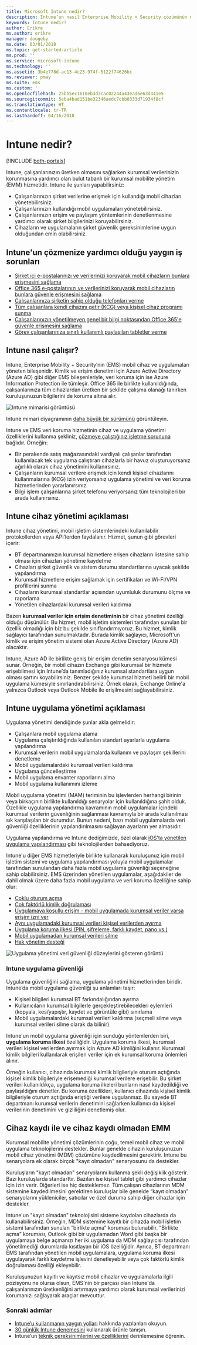 ```yaml
---
title: Microsoft Intune nedir?
description: Intune’un nasıl Enterprise Mobility + Security çözümünün mobil cihaz yönetimi (MDM) ve mobil uygulama yönetimi (MAM) bileşeni olduğu ve şirket verilerinizi korumanıza nasıl yardım ettiği hakkında bilgi edinin.
keywords: Intune nedir?
author: Erikre
ms.author: erikre
manager: dougeby
ms.date: 03/01/2018
ms.topic: get-started-article
ms.prod: ''
ms.service: microsoft-intune
ms.technology: ''
ms.assetid: 3b4e778d-ac13-4c23-974f-5122f74626bc
ms.reviewer: pmay
ms.suite: ems
ms.custom: ''
ms.openlocfilehash: 25bb5ec1610eb3d3cac02244a43ead6e63d441e5
ms.sourcegitcommit: 5eba4bad151be32346aedc7cbb0333d71934f8cf
ms.translationtype: HT
ms.contentlocale: tr-TR
ms.lasthandoff: 04/16/2018
---
```

# <a name="what-is-intune"></a>Intune nedir?

[!INCLUDE [both-portals](./includes/note-for-both-portals.md)]

Intune, çalışanlarınızın üretken olmasını sağlarken kurumsal verilerinizin korunmasına yardımcı olan bulut tabanlı bir kurumsal mobilite yönetim (EMM) hizmetidir. Intune ile şunları yapabilirsiniz:
* Çalışanlarınızın şirket verilerine erişmek için kullandığı mobil cihazları yönetebilirsiniz.
* Çalışanlarınızın kullandığı mobil uygulamaları yönetebilirsiniz.
* Çalışanlarınızın erişim ve paylaşım yöntemlerinin denetlenmesine yardımcı olarak şirket bilgilerinizi koruyabilirsiniz.
* Cihazların ve uygulamaların şirket güvenlik gereksinimlerine uygun olduğundan emin olabilirsiniz.

## <a name="common-business-problems-that-intune-helps-solve"></a>Intune'un çözmenize yardımcı olduğu yaygın iş sorunları

* [Şirket içi e-postalarınızı ve verilerinizi koruyarak mobil cihazların bunlara erişmesini sağlama](common-scenarios.md#protecting-your-on-premises-email-and-data-so-it-can-be-safely-accessed-by-mobile-devices)
* [Office 365 e-postalarınızı ve verilerinizi koruyarak mobil cihazların bunlara güvenle erişmesini sağlama](common-scenarios.md#protecting-your-office-365-email-and-data-so-it-can-be-safely-accessed-by-mobile-devices)
* [Çalışanlarınıza şirketin sahip olduğu telefonları verme](common-scenarios.md#issue-corporate-owned-phones-to-your-employees)
* [Tüm çalışanlara kendi cihazını getir (KCG) veya kişisel cihaz programı sunma](common-scenarios.md#offer-a-bring-your-own-device-program-to-all-employees)
* [Çalışanlarınızın yönetilmeyen genel bir bilgi noktasından Office 365'e güvenle erişmesini sağlama](common-scenarios.md#enable-your-employees-to-securely-access-office-365-from-an-unmanaged-public-kiosk)
* [Görev çalışanlarınıza sınırlı kullanımlı paylaşılan tabletler verme](common-scenarios.md#issue-limited-use-shared-tablets-to-your-employees)


## <a name="how-does-intune-work"></a>Intune nasıl çalışır?
Intune, Enterprise Mobility + Security’nin (EMS) mobil cihaz ve uygulamaları yöneten bileşenidir. Kimlik ve erişim denetimi için Azure Active Directory (Azure AD) gibi diğer EMS bileşenleriyle, veri koruma için ise Azure Information Protection ile tümleşir. Office 365 ile birlikte kullanıldığında, çalışanlarınıza tüm cihazlardan üretken bir şekilde çalışma olanağı tanırken kuruluşunuzun bilgilerini de koruma altına alır.

![Intune mimarisi görüntüsü](./media/intunearch_sm.png)

Intune mimari diyagramının [daha büyük bir sürümünü](./media/intunearchitecture.svg) görüntüleyin.

Intune ve EMS veri koruma hizmetinin cihaz ve uygulama yönetimi özelliklerini kullanma şekliniz, [çözmeye çalıştığınız işletme sorununa](#common-business-problems-that-intune-helps-solve) bağlıdır. Örneğin:
* Bir perakende satış mağazasındaki vardiyalı çalışanlar tarafından kullanılacak tek uygulama çalıştıran cihazlarla bir havuz oluşturuyorsanız ağırlıklı olarak cihaz yönetimini kullanırsınız.
* Çalışanların kurumsal verilere erişmek için kendi kişisel cihazlarını kullanmalarına (KCG) izin veriyorsanız uygulama yönetimi ve veri koruma hizmetlerinden yararlanırsınız.  
* Bilgi işlem çalışanlarına şirket telefonu veriyorsanız tüm teknolojileri bir arada kullanırsınız.

## <a name="intune-device-management-explained"></a>Intune cihaz yönetimi açıklaması
Intune cihaz yönetimi, mobil işletim sistemlerindeki kullanılabilir protokollerden veya API’lerden faydalanır. Hizmet, şunun gibi görevleri içerir:
* BT departmanınızın kurumsal hizmetlere erişen cihazların listesine sahip olması için cihazları yönetime kaydetme
* Cihazları şirket güvenlik ve sistem durumu standartlarına uyacak şekilde yapılandırma
* Kurumsal hizmetlere erişim sağlamak için sertifikaları ve Wi-Fi/VPN profillerini sunma
* Cihazların kurumsal standartlar açısından uyumluluk durumunu ölçme ve raporlama
* Yönetilen cihazlardaki kurumsal verileri kaldırma  

Bazen **kurumsal veriler için erişim denetiminin** bir cihaz yönetimi özelliği olduğu düşünülür. Bu hizmet, mobil işletim sistemleri tarafından sunulan bir özellik olmadığı için biz bu şekilde sınıflandırmıyoruz. Bu hizmet, kimlik sağlayıcı tarafından sunulmaktadır. Burada kimlik sağlayıcı, Microsoft'un kimlik ve erişim yönetim sistemi olan Azure Active Directory (Azure AD) olacaktır.  

Intune, Azure AD ile birlikte geniş bir erişim denetim senaryosu kümesi sunar. Örneğin, bir mobil cihazın Exchange gibi kurumsal bir hizmete erişebilmesi için Intune’da tanımladığınız kurumsal standartlara uygun olması şartını koyabilirsiniz. Benzer şekilde kurumsal hizmeti belirli bir mobil uygulama kümesiyle sınırlandırabilirsiniz. Örnek olarak, Exchange Online'a yalnızca Outlook veya Outlook Mobile ile erişilmesini sağlayabilirsiniz.

## <a name="intune-app-management-explained"></a>Intune uygulama yönetimi açıklaması
Uygulama yönetimi dendiğinde şunlar akla gelmelidir:
* Çalışanlara mobil uygulama atama
* Uygulama çalıştırıldığında kullanılan standart ayarlarla uygulama yapılandırma
* Kurumsal verilerin mobil uygulamalarda kullanım ve paylaşım şekillerini denetleme
* Mobil uygulamalardaki kurumsal verileri kaldırma   
* Uygulama güncelleştirme
* Mobil uygulama envanter raporlarını alma
* Mobil uygulama kullanımını izleme

Mobil uygulama yönetimi (MAM) teriminin bu işlevlerden herhangi birinin veya birkaçının birlikte kullanıldığı senaryolar için kullanıldığına şahit olduk. Özellikle uygulama yapılandırma kavramının mobil uygulamalar içindeki kurumsal verilerin güvenliğinin sağlanması kavramıyla bir arada kullanılması sık karşılaşılan bir durumdur. Bunun nedeni, bazı mobil uygulamalarda veri güvenliği özelliklerinin yapılandırılmasını sağlayan ayarların yer almasıdır.

Uygulama yapılandırma ve Intune dediğimizde, özel olarak [iOS’ta yönetilen uygulama yapılandırması](https://developer.apple.com/library/content/samplecode/sc2279/Introduction/Intro.html) gibi teknolojilerden bahsediyoruz.

Intune'u diğer EMS hizmetleriyle birlikte kullanarak kuruluşunuz için mobil işletim sistemi ve uygulama yapılandırması yoluyla mobil uygulamalar tarafından sunulandan daha fazla mobil uygulama güvenliği seçeneğine sahip olabilirsiniz. EMS üzerinden yönetilen uygulamalar, aşağıdakiler de dahil olmak üzere daha fazla mobil uygulama ve veri koruma özelliğine sahip olur:

* [Çoklu oturum açma](https://docs.microsoft.com/azure/active-directory/active-directory-appssoaccess-whatis)  
*   [Çok faktörlü kimlik doğrulaması](https://docs.microsoft.com/multi-factor-authentication/multi-factor-authentication)
* [Uygulamaya koşullu erişim - mobil uygulamada kurumsal veriler varsa erişim izni ver](app-based-conditional-access-intune.md)
* [Aynı uygulamadaki kurumsal verileri kişisel verilerden ayırma](app-protection-policy.md)
* [Uygulama koruma ilkesi (PIN, şifreleme, farklı kaydet, pano vs.)](app-protection-policies.md)
* [Mobil uygulamadan kurumsal verileri silme](apps-selective-wipe.md)
* [Hak yönetim desteği](https://docs.microsoft.com/information-protection/understand-explore/what-is-azure-rms)

![Uygulama yönetimi veri güvenliği düzeylerini gösteren görüntü](./media/managing-mobile-apps.png)

### <a name="intune-app-security"></a>Intune uygulama güvenliği
Uygulama güvenliğini sağlama, uygulama yönetimi hizmetlerinden biridir. Intune’da mobil uygulama güvenliği şu anlamları taşır:
* Kişisel bilgileri kurumsal BT farkındalığından ayırma
* Kullanıcıların kurumsal bilgilerle gerçekleştirebilecekleri eylemleri (kopyala, kes/yapıştır, kaydet ve görüntüle gibi) sınırlama
* Mobil uygulamalardaki kurumsal verileri kaldırma (seçmeli silme veya kurumsal verileri silme olarak da bilinir)

Intune'un mobil uygulama güvenliği için sunduğu yöntemlerden biri, **uygulama koruma ilkesi** özelliğidir. Uygulama koruma ilkesi, kurumsal verileri kişisel verilerden ayırmak için Azure AD kimliğini kullanır. Kurumsal kimlik bilgileri kullanılarak erişilen veriler için ek kurumsal koruma önlemleri alınır.

Örneğin kullanıcı, cihazında kurumsal kimlik bilgileriyle oturum açtığında kişisel kimlik bilgileriyle erişemediği kurumsal verilere erişebilir. Bu şirket verileri kullanıldıkça, uygulama koruma ilkeleri bunların nasıl kaydedildiği ve paylaşıldığını denetler. Bu koruma özellikleri, kullanıcı cihazında kişisel kimlik bilgileriyle oturum açtığında eriştiği verilere uygulanmaz. Bu sayede BT departmanı kurumsal verilerin denetimini sağlarken kullanıcı da kişisel verilerinin denetimini ve gizliliğini denetlemiş olur.

## <a name="emm-with-and-without-device-enrollment"></a>Cihaz kaydı ile ve cihaz kaydı olmadan EMM
Kurumsal mobilite yönetimi çözümlerinin çoğu, temel mobil cihaz ve mobil uygulama teknolojilerini destekler. Bunlar genelde cihazın kuruluşunuzun mobil cihaz yönetimi (MDM) çözümüne kaydedilmesini gerektirir. Intune bu senaryolara ek olarak birçok "kayıt olmadan" senaryosunu da destekler.  

Kuruluşların "kayıt olmadan" senaryolarını kullanma şekli değişiklik gösterir. Bazı kuruluşlarda standarttır. Bazıları ise kişisel tablet gibi yardımcı cihazlar için izin verir. Diğerleri ise hiç desteklemez. Tüm çalışan cihazlarının MDM sistemine kaydedilmesini gerektiren kuruluşlar bile genelde “kayıt olmadan” senaryolarını yükleniciler, satıcılar ve özel duruma sahip diğer cihazlar için destekler.

Intune'un "kayıt olmadan" teknolojisini sisteme kaydolan cihazlarda da kullanabilirsiniz. Örneğin, MDM sistemine kayıtlı bir cihazda mobil işletim sistemi tarafından sunulan “birlikte açma” koruması bulunabilir. “Birlikte açma” koruması, Outlook gibi bir uygulamadan Word gibi başka bir uygulamaya belge açmanızı her iki uygulama da MDM sağlayıcısı tarafından yönetilmediği durumlarda kısıtlayan bir iOS özelliğidir. Ayrıca, BT departmanı EMS tarafından yönetilen mobil uygulamalara, uygulama koruma ilkesi uygulayarak farklı kaydetme işlevini denetleyebilir veya çok faktörlü kimlik doğrulaması özelliği ekleyebilir.

Kuruluşunuzun kayıtlı ve kayıtsız mobil cihazlar ve uygulamalarla ilgili pozisyonu ne olursa olsun, EMS'nin bir parçası olan Intune'da çalışanlarınızın üretkenliğini artırmaya yardımcı olarak kurumsal verilerinizi korumanızı sağlayarak araçlar mevcuttur.



### <a name="next-steps"></a>Sonraki adımlar
* [Intune’u kullanmanın yaygın yolları](common-scenarios.md) hakkında yazılanları okuyun.
* [30 günlük Intune denemesini](free-trial-sign-up.md) kullanarak ürünle tanışın.
* Intune’un [teknik gereksinimlerini ve özelliklerini](supported-devices-browsers.md) derinlemesine öğrenin.

